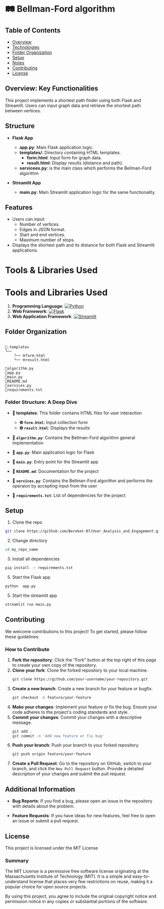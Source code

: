 # 🛤️ Bellman-Ford algorithm 

## Table of Contents

- [Overview](#overview)
- [Technologies](#technologies)
- [Folder Organization](#folder-organization)
- [Setup](#setup)
- [Notes](#notes)
- [Contributing](#contributing)
- [License](#license)

## Overview: Key Functionalities

This project implements a shortest path finder using both Flask and Streamlit. Users can input graph data and retrieve the shortest path between vertices.

## Structure
- **Flask App**
  - **app.py**: Main Flask application logic.
  - **templates/**: Directory containing HTML templates.
    - **form.html**: Input form for graph data.
    - **result.html**: Display results (distance and path).
  - **servicees.py**: is the main class which performs the Bellman-Ford algorithm 

- **Streamlit App**
  - **main.py**: Main Streamlit application logic for the same functionality.

## Features
- Users can input:
  - Number of vertices.
  - Edges in JSON format.
  - Start and end vertices.
  - Maximum number of stops.
- Displays the shortest path and its distance for both Flask and Streamlit applications.


# Tools & Libraries Used

# Tools and Libraries Used

1. **Programming Language**: [![Python](https://img.shields.io/badge/Python-3776AB?style=flat&logo=python&logoColor=yellow)](https://www.python.org/)
2. **Web Framework**: [![Flask](https://img.shields.io/badge/Flask-000000?style=flat&logo=flask&logoColor=white)](https://flask.palletsprojects.com/)
3. **Web Application Framework**: [![Streamlit](https://img.shields.io/badge/Streamlit-FF4B24?style=flat&logo=streamlit&logoColor=white)](https://streamlit.io/)


## Folder Organization

```

📁.templates
└──
    └── 🌐form.html
    └── 🌐result.html

🐍algorithm.py
🐍app.py
🐍main.py
📝README.md
🐍services.py
📝requirements.txt

```

### Folder Structure: A Deep Dive

- **📁 templates**: This folder contains HTML files for user interaction
  - **🌐 `form.html`**: Input collection form
  - **🌐 `result.html`**: Displays the results

- **🐍 `algorithm.py`**: Contains the Bellman-Ford algorithm general implementation 
- **🐍 `app.py`**: Main application logic for Flask
- **🐍 `main.py`**: Entry point for the Streamlit app
- **📝 `README.md`**: Documentation for the project
- **🐍 `services.py`**: Contains the Bellman-Ford algorithm and performs the operaion by accepting input from the user
- **📝 `requirements.txt`**: List of dependencies for the project

## Setup

1. Clone the repo

```bash
git clone https://github.com/Bereket-07/User_Analysis_and_Engagement.git
```

2. Change directory

```bash
cd my_repo_name
```

3. Install all dependencies

```bash
pip install -r requirements.txt
```
5. Start the Flask app

```bash
python  app.py
```

5. Start the streamlit app

```bash
streamlit run main.py
```

## Contributing

We welcome contributions to this project! To get started, please follow these guidelines:

### How to Contribute

1. **Fork the repository**: Click the "Fork" button at the top right of this page to create your own copy of the repository.
2. **Clone your fork**: Clone the forked repository to your local machine.
   ```bash
   git clone https://github.com/your-username/your-repository.git
   ```
3. **Create a new branch**: Create a new branch for your feature or bugfix.
   ```bash
   git checkout -b feature/your-feature
   ```
4. **Make your changes**: Implement your feature or fix the bug. Ensure your code adheres to the project's coding standards and style.
5. **Commit your changes**: Commit your changes with a descriptive message.
   ```bash
   git add .
   git commit -m 'Add new feature or fix bug'
   ```
6. **Push your branch**: Push your branch to your forked repository.
   ```bash
   git push origin feature/your-feature
   ```
7. **Create a Pull Request**: Go to the repository on GitHub, switch to your branch, and click the `New Pull Request` button. Provide a detailed description of your changes and submit the pull request.

## Additional Information

- **Bug Reports**: If you find a bug, please open an issue in the repository with details about the problem.

- **Feature Requests**: If you have ideas for new features, feel free to open an issue or submit a pull request.

## License

This project is licensed under the MIT License

### Summary

The MIT License is a permissive free software license originating at the Massachusetts Institute of Technology (MIT). It is a simple and easy-to-understand license that places very few restrictions on reuse, making it a popular choice for open source projects.

By using this project, you agree to include the original copyright notice and permission notice in any copies or substantial portions of the software.
